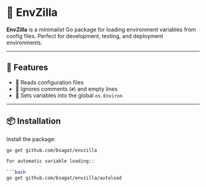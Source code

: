 # 🐲 EnvZilla

**EnvZilla** is a minimalist Go package for loading environment variables from config files. Perfect for development, testing, and deployment environments.

---

## 🔧 Features

- 📄 Reads configuration files
- 🧼 Ignores comments (`#`) and empty lines
- 🌱 Sets variables into the global `os.Environ`

---

## 📦 Installation

Install the package:

```bash
go get github.com/bsagat/envzilla

For automatic variable loading::

```bash
go get github.com/bsagat/envzilla/autoload
```

